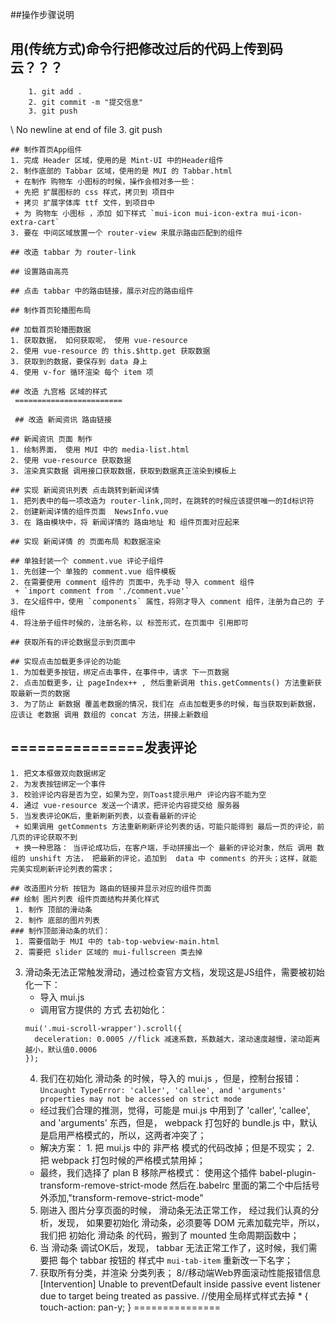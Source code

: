 ##操作步骤说明
## 用(传统方式)命令行把修改过后的代码上传到码云？？？
 	 	1. git add .
 	 	2. git commit -m "提交信息"
 		3. git push
\ No newline at end of file
 	3. git push
 	
 	## 制作首页App组件
 	1. 完成 Header 区域，使用的是 Mint-UI 中的Header组件
 	2. 制作底部的 Tabbar 区域，使用的是 MUI 的 Tabbar.html
 	 + 在制作 购物车 小图标的时候，操作会相对多一些：
 	 + 先把 扩展图标的 css 样式，拷贝到 项目中
 	 + 拷贝 扩展字体库 ttf 文件，到项目中
 	 + 为 购物车 小图标 ，添加 如下样式 `mui-icon mui-icon-extra mui-icon-extra-cart`
 	3. 要在 中间区域放置一个 router-view 来展示路由匹配到的组件
 	
 	## 改造 tabbar 为 router-link
 	
 	## 设置路由高亮
 	
 	## 点击 tabbar 中的路由链接，展示对应的路由组件
 	
 	## 制作首页轮播图布局
 	
 	## 加载首页轮播图数据
 	1. 获取数据， 如何获取呢， 使用 vue-resource
 	2. 使用 vue-resource 的 this.$http.get 获取数据
 	3. 获取到的数据，要保存到 data 身上
 	4. 使用 v-for 循环渲染 每个 item 项
 	
 	## 改造 九宫格 区域的样式
     ========================

	 ## 改造 新闻资讯 路由链接
 	
 	## 新闻资讯 页面 制作
 	1. 绘制界面， 使用 MUI 中的 media-list.html
 	2. 使用 vue-resource 获取数据
 	3. 渲染真实数据 调用接口获取数据，获取到数据真正渲染到模板上
 	
 	## 实现 新闻资讯列表 点击跳转到新闻详情
 	1. 把列表中的每一项改造为 router-link,同时，在跳转的时候应该提供唯一的Id标识符
 	2. 创建新闻详情的组件页面  NewsInfo.vue
 	3. 在 路由模块中，将 新闻详情的 路由地址 和 组件页面对应起来
 	
 	## 实现 新闻详情 的 页面布局 和数据渲染
 	
 	## 单独封装一个 comment.vue 评论子组件
 	1. 先创建一个 单独的 comment.vue 组件模板
 	2. 在需要使用 comment 组件的 页面中，先手动 导入 comment 组件
 	 + `import comment from './comment.vue'`
 	3. 在父组件中，使用 `components` 属性，将刚才导入 comment 组件，注册为自己的 子组件
 	4. 将注册子组件时候的，注册名称，以 标签形式，在页面中 引用即可
 	
 	## 获取所有的评论数据显示到页面中
 	
 	## 实现点击加载更多评论的功能
 	1. 为加载更多按钮，绑定点击事件，在事件中，请求 下一页数据
 	2. 点击加载更多，让 pageIndex++ , 然后重新调用 this.getComments() 方法重新获取最新一页的数据
 	3. 为了防止 新数据 覆盖老数据的情况，我们在 点击加载更多的时候，每当获取到新数据，应该让 老数据 调用 数组的 concat 方法，拼接上新数组


## ===============发表评论
 	1. 把文本框做双向数据绑定
 	2. 为发表按钮绑定一个事件
 	3. 校验评论内容是否为空，如果为空，则Toast提示用户 评论内容不能为空
 	4. 通过 vue-resource 发送一个请求，把评论内容提交给 服务器
 	5. 当发表评论OK后，重新刷新列表，以查看最新的评论
 	 + 如果调用 getComments 方法重新刷新评论列表的话，可能只能得到 最后一页的评论，前几页的评论获取不到
 	 + 换一种思路： 当评论成功后，在客户端，手动拼接出一个 最新的评论对象，然后 调用 数组的 unshift 方法， 把最新的评论，追加到  data 中 comments 的开头；这样，就能 完美实现刷新评论列表的需求；

	## 改造图片分析 按钮为 路由的链接并显示对应的组件页面
 	## 绘制 图片列表 组件页面结构并美化样式
 	 1. 制作 顶部的滑动条
 	 2. 制作 底部的图片列表
 	### 制作顶部滑动条的坑们：
 	 1. 需要借助于 MUI 中的 tab-top-webview-main.html 
 	 2. 需要把 slider 区域的 mui-fullscreen 类去掉

  3. 滑动条无法正常触发滑动，通过检查官方文档，发现这是JS组件，需要被初始化一下：
 	  + 导入 mui.js 
 	  + 调用官方提供的 方式 去初始化：
 	  ```
 	  mui('.mui-scroll-wrapper').scroll({
 	    deceleration: 0.0005 //flick 减速系数，系数越大，滚动速度越慢，滚动距离越小，默认值0.0006
 	  });
 	  ```
 	 4. 我们在初始化 滑动条 的时候，导入的 mui.js ，但是，控制台报错： `Uncaught TypeError: 'caller', 'callee', and 'arguments' properties may not be accessed on strict mode`
 	  + 经过我们合理的推测，觉得，可能是 mui.js 中用到了 'caller', 'callee', and 'arguments' 东西，但是， webpack 打包好的 bundle.js 中，默认是启用严格模式的，所以，这两者冲突了；
 	  + 解决方案： 1. 把 mui.js 中的 非严格 模式的代码改掉；但是不现实； 2. 把 webpack 打包时候的严格模式禁用掉；
 	  + 最终，我们选择了 plan B  移除严格模式： 使用这个插件 babel-plugin-transform-remove-strict-mode
	   然后在.babelrc 里面的第二个中后括号外添加,"transform-remove-strict-mode"
 	 5. 刚进入 图片分享页面的时候， 滑动条无法正常工作， 经过我们认真的分析，发现， 如果要初始化 滑动条，必须要等 DOM 元素加载完毕，所以，我们把 初始化 滑动条 的代码，搬到了 mounted 生命周期函数中；
 	 6. 当 滑动条 调试OK后，发现， tabbar 无法正常工作了，这时候，我们需要把 每个 tabbar 按钮的 样式中  `mui-tab-item` 重新改一下名字；
 	 7. 获取所有分类，并渲染 分类列表；
	8//移动端Web界面滚动性能报错信息[Intervention] Unable to preventDefault inside passive event listener due to target being treated as passive.
	//使用全局样式样式去掉
	* {
	touch-action: pan-y;
	}
	===============
	

